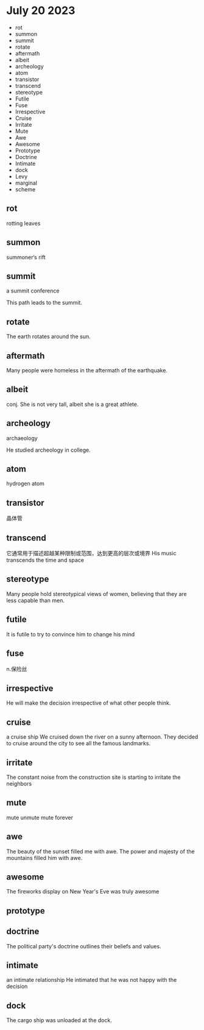 # July 20 2023

- rot
- summon
- summit
- rotate
- aftermath
- albeit
- archeology
- atom
- transistor
- transcend
- stereotype
- Futile 
- Fuse
- Irrespective
- Cruise
- Irritate
- Mute
- Awe
- Awesome
- Prototype
- Doctrine
- Intimate
- dock
- Levy
- marginal
- scheme

## rot
rotting leaves

## summon
summoner‘s rift

## summit
a summit conference

This path leads to the summit.

## rotate
The earth rotates around the sun.

## aftermath
Many people were homeless in the aftermath of the earthquake.

## albeit
conj.
She is not very tall, albeit she is a great athlete.

## archeology
archaeology

He studied archeology in college.

## atom
hydrogen atom

## transistor
晶体管

## transcend
它通常用于描述超越某种限制或范围，达到更高的层次或境界
His music transcends the time and space

## stereotype
Many people hold stereotypical views of women, believing that they are less capable than men.

## futile
It is futile to try to convince him to change his mind

## fuse
n.保险丝

## irrespective
He will make the decision irrespective of what other people think.

## cruise
a cruise ship
We cruised down the river on a sunny afternoon.
They decided to cruise around the city to see all the famous landmarks.

## irritate
The constant noise from the construction site is starting to irritate the neighbors

## mute
mute
unmute
mute forever

## awe
The beauty of the sunset filled me with awe.
The power and majesty of the mountains filled him with awe.

## awesome
The fireworks display on New Year's Eve was truly awesome

## prototype

## doctrine
The political party's doctrine outlines their beliefs and values.

## intimate
an intimate relationship
He intimated that he was not happy with the decision

## dock
The cargo ship was unloaded at the dock.